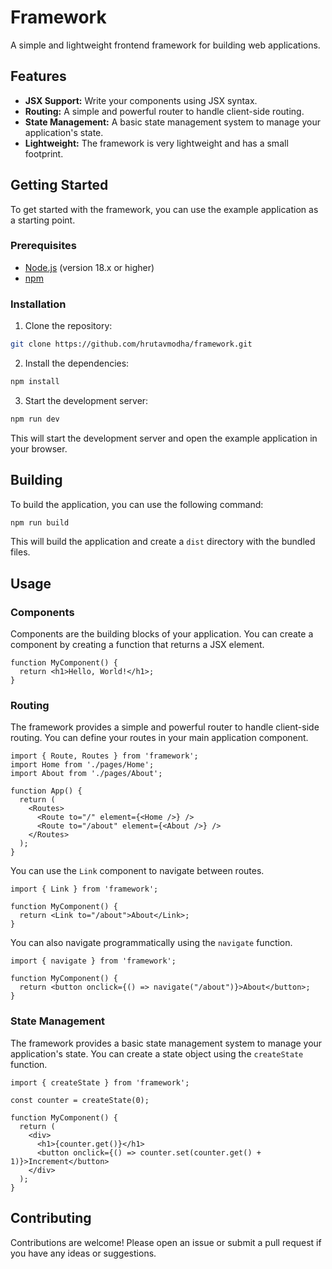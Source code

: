 # Framework

A simple and lightweight frontend framework for building web applications.

## Features

- **JSX Support:** Write your components using JSX syntax.
- **Routing:** A simple and powerful router to handle client-side routing.
- **State Management:** A basic state management system to manage your application's state.
- **Lightweight:** The framework is very lightweight and has a small footprint.

## Getting Started

To get started with the framework, you can use the example application as a starting point.

### Prerequisites

- [Node.js](https://nodejs.org/) (version 18.x or higher)
- [npm](https://www.npmjs.com/)

### Installation

1. Clone the repository:

```bash
git clone https://github.com/hrutavmodha/framework.git
```

2. Install the dependencies:

```bash
npm install
```

3. Start the development server:

```bash
npm run dev
```

This will start the development server and open the example application in your browser.

## Building

To build the application, you can use the following command:

```bash
npm run build
```

This will build the application and create a `dist` directory with the bundled files.

## Usage

### Components

Components are the building blocks of your application. You can create a component by creating a function that returns a JSX element.

```tsx
function MyComponent() {
  return <h1>Hello, World!</h1>;
}
```

### Routing

The framework provides a simple and powerful router to handle client-side routing. You can define your routes in your main application component.

```tsx
import { Route, Routes } from 'framework';
import Home from './pages/Home';
import About from './pages/About';

function App() {
  return (
    <Routes>
      <Route to="/" element={<Home />} />
      <Route to="/about" element={<About />} />
    </Routes>
  );
}
```

You can use the `Link` component to navigate between routes.

```tsx
import { Link } from 'framework';

function MyComponent() {
  return <Link to="/about">About</Link>;
}
```

You can also navigate programmatically using the `navigate` function.

```tsx
import { navigate } from 'framework';

function MyComponent() {
  return <button onclick={() => navigate("/about")}>About</button>;
}
```

### State Management

The framework provides a basic state management system to manage your application's state. You can create a state object using the `createState` function.

```tsx
import { createState } from 'framework';

const counter = createState(0);

function MyComponent() {
  return (
    <div>
      <h1>{counter.get()}</h1>
      <button onclick={() => counter.set(counter.get() + 1)}>Increment</button>
    </div>
  );
}
```

## Contributing

Contributions are welcome! Please open an issue or submit a pull request if you have any ideas or suggestions.